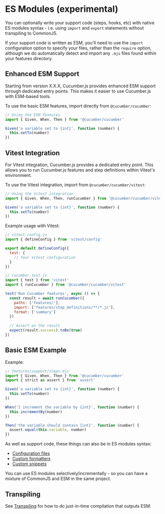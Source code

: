 # ES Modules (experimental)

You can optionally write your support code (steps, hooks, etc) with native ES modules syntax - i.e. using `import` and `export` statements without transpiling to CommonJS.

If your support code is written as ESM, you'll need to use the `import` configuration option to specify your files, rather than the `require` option, although we do automatically detect and import any `.mjs` files found within your features directory.

## Enhanced ESM Support

Starting from version X.X.X, Cucumber.js provides enhanced ESM support through dedicated entry points. This makes it easier to use Cucumber.js with ESM-based tools.

To use the basic ESM features, import directly from `@cucumber/cucumber`:

```javascript
// Using the ESM features
import { Given, When, Then } from '@cucumber/cucumber'

Given('a variable set to {int}', function (number) {
  this.setTo(number)
})
```

## Vitest Integration

For Vitest integration, Cucumber.js provides a dedicated entry point. This allows you to run Cucumber.js features and step definitions within Vitest's environment.

To use the Vitest integration, import from `@cucumber/cucumber/vitest`:

```javascript
// Using the Vitest integration
import { Given, When, Then, runCucumber } from '@cucumber/cucumber/vitest'

Given('a variable set to {int}', function (number) {
  this.setTo(number)
})
```

Example usage with Vitest:

```javascript
// vitest.config.js
import { defineConfig } from 'vitest/config'

export default defineConfig({
  test: {
    // Your Vitest configuration
  }
})
```

```javascript
// cucumber.test.js
import { test } from 'vitest'
import { runCucumber } from '@cucumber/cucumber/vitest'

test('Run Cucumber features', async () => {
  const result = await runCucumber({
    paths: ['features/'],
    import: ['features/step_definitions/**/*.js'],
    format: ['summary']
  })
  
  // Assert on the result
  expect(result.success).toBe(true)
})
```

## Basic ESM Example

Example:

```javascript
// features/support/steps.mjs
import { Given, When, Then } from '@cucumber/cucumber'
import { strict as assert } from 'assert'

Given('a variable set to {int}', function (number) {
  this.setTo(number)
})

When('I increment the variable by {int}', function (number) {
  this.incrementBy(number)
})

Then('the variable should contain {int}', function (number) {
  assert.equal(this.variable, number)
})
```

As well as support code, these things can also be in ES modules syntax:

- [Configuration files](./configuration.md#files)
- [Custom formatters](./custom_formatters.md)
- [Custom snippets](./custom_snippet_syntaxes.md)

You can use ES modules selectively/incrementally - so you can have a mixture of CommonJS and ESM in the same project.

## Transpiling

See [Transpiling](./transpiling.md#esm) for how to do just-in-time compilation that outputs ESM.